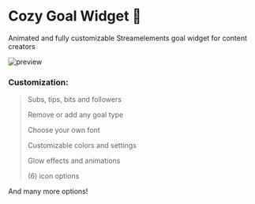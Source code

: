 # Cozy Goal Widget 🌿

Animated and fully customizable Streamelements goal widget for content creators

![preview](https://i.etsystatic.com/43299078/r/il/2330ea/6095146039/il_fullxfull.6095146039_i8bn.jpg)

### Customization:
> Subs, tips, bits and followers
> 
> Remove or add any goal type
> 
> Choose your own font
> 
> Customizable colors and settings
> 
> Glow effects and animations
> 
> (6) icon options

And many more options!
